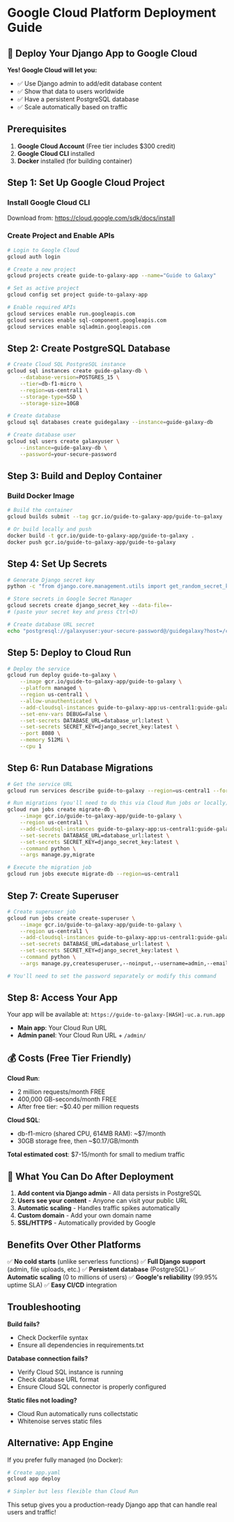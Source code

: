 # Google Cloud Platform Deployment Guide

## 🚀 Deploy Your Django App to Google Cloud

**Yes! Google Cloud will let you:**
- ✅ Use Django admin to add/edit database content
- ✅ Show that data to users worldwide
- ✅ Have a persistent PostgreSQL database
- ✅ Scale automatically based on traffic

## Prerequisites

1. **Google Cloud Account** (Free tier includes $300 credit)
2. **Google Cloud CLI** installed
3. **Docker** installed (for building container)

## Step 1: Set Up Google Cloud Project

### Install Google Cloud CLI
Download from: https://cloud.google.com/sdk/docs/install

### Create Project and Enable APIs
```bash
# Login to Google Cloud
gcloud auth login

# Create a new project
gcloud projects create guide-to-galaxy-app --name="Guide to Galaxy"

# Set as active project
gcloud config set project guide-to-galaxy-app

# Enable required APIs
gcloud services enable run.googleapis.com
gcloud services enable sql-component.googleapis.com
gcloud services enable sqladmin.googleapis.com
```

## Step 2: Create PostgreSQL Database

```bash
# Create Cloud SQL PostgreSQL instance
gcloud sql instances create guide-galaxy-db \
    --database-version=POSTGRES_15 \
    --tier=db-f1-micro \
    --region=us-central1 \
    --storage-type=SSD \
    --storage-size=10GB

# Create database
gcloud sql databases create guidegalaxy --instance=guide-galaxy-db

# Create database user
gcloud sql users create galaxyuser \
    --instance=guide-galaxy-db \
    --password=your-secure-password
```

## Step 3: Build and Deploy Container

### Build Docker Image
```bash
# Build the container
gcloud builds submit --tag gcr.io/guide-to-galaxy-app/guide-to-galaxy

# Or build locally and push
docker build -t gcr.io/guide-to-galaxy-app/guide-to-galaxy .
docker push gcr.io/guide-to-galaxy-app/guide-to-galaxy
```

## Step 4: Set Up Secrets

```bash
# Generate Django secret key
python -c "from django.core.management.utils import get_random_secret_key; print(get_random_secret_key())"

# Store secrets in Google Secret Manager
gcloud secrets create django_secret_key --data-file=-
# (paste your secret key and press Ctrl+D)

# Create database URL secret
echo "postgresql://galaxyuser:your-secure-password@/guidegalaxy?host=/cloudsql/guide-to-galaxy-app:us-central1:guide-galaxy-db" | gcloud secrets create database_url --data-file=-
```

## Step 5: Deploy to Cloud Run

```bash
# Deploy the service
gcloud run deploy guide-to-galaxy \
    --image gcr.io/guide-to-galaxy-app/guide-to-galaxy \
    --platform managed \
    --region us-central1 \
    --allow-unauthenticated \
    --add-cloudsql-instances guide-to-galaxy-app:us-central1:guide-galaxy-db \
    --set-env-vars DEBUG=False \
    --set-secrets DATABASE_URL=database_url:latest \
    --set-secrets SECRET_KEY=django_secret_key:latest \
    --port 8080 \
    --memory 512Mi \
    --cpu 1
```

## Step 6: Run Database Migrations

```bash
# Get the service URL
gcloud run services describe guide-to-galaxy --region=us-central1 --format="value(status.url)"

# Run migrations (you'll need to do this via Cloud Run jobs or locally)
gcloud run jobs create migrate-db \
    --image gcr.io/guide-to-galaxy-app/guide-to-galaxy \
    --region us-central1 \
    --add-cloudsql-instances guide-to-galaxy-app:us-central1:guide-galaxy-db \
    --set-secrets DATABASE_URL=database_url:latest \
    --set-secrets SECRET_KEY=django_secret_key:latest \
    --command python \
    --args manage.py,migrate

# Execute the migration job
gcloud run jobs execute migrate-db --region=us-central1
```

## Step 7: Create Superuser

```bash
# Create superuser job
gcloud run jobs create create-superuser \
    --image gcr.io/guide-to-galaxy-app/guide-to-galaxy \
    --region us-central1 \
    --add-cloudsql-instances guide-to-galaxy-app:us-central1:guide-galaxy-db \
    --set-secrets DATABASE_URL=database_url:latest \
    --set-secrets SECRET_KEY=django_secret_key:latest \
    --command python \
    --args manage.py,createsuperuser,--noinput,--username=admin,--email=admin@example.com

# You'll need to set the password separately or modify this command
```

## Step 8: Access Your App

Your app will be available at: `https://guide-to-galaxy-[HASH]-uc.a.run.app`

- **Main app**: Your Cloud Run URL
- **Admin panel**: Your Cloud Run URL + `/admin/`

## 💰 Costs (Free Tier Friendly)

**Cloud Run**: 
- 2 million requests/month FREE
- 400,000 GB-seconds/month FREE
- After free tier: ~$0.40 per million requests

**Cloud SQL**:
- db-f1-micro (shared CPU, 614MB RAM): ~$7/month
- 30GB storage free, then ~$0.17/GB/month

**Total estimated cost**: $7-15/month for small to medium traffic

## 🎯 What You Can Do After Deployment

1. **Add content via Django admin** - All data persists in PostgreSQL
2. **Users see your content** - Anyone can visit your public URL
3. **Automatic scaling** - Handles traffic spikes automatically
4. **Custom domain** - Add your own domain name
5. **SSL/HTTPS** - Automatically provided by Google

## Benefits Over Other Platforms

✅ **No cold starts** (unlike serverless functions)
✅ **Full Django support** (admin, file uploads, etc.)
✅ **Persistent database** (PostgreSQL)
✅ **Automatic scaling** (0 to millions of users)
✅ **Google's reliability** (99.95% uptime SLA)
✅ **Easy CI/CD** integration

## Troubleshooting

**Build fails?**
- Check Dockerfile syntax
- Ensure all dependencies in requirements.txt

**Database connection fails?**
- Verify Cloud SQL instance is running
- Check database URL format
- Ensure Cloud SQL connector is properly configured

**Static files not loading?**
- Cloud Run automatically runs collectstatic
- Whitenoise serves static files

## Alternative: App Engine

If you prefer fully managed (no Docker):

```bash
# Create app.yaml
gcloud app deploy

# Simpler but less flexible than Cloud Run
```

This setup gives you a production-ready Django app that can handle real users and traffic!
